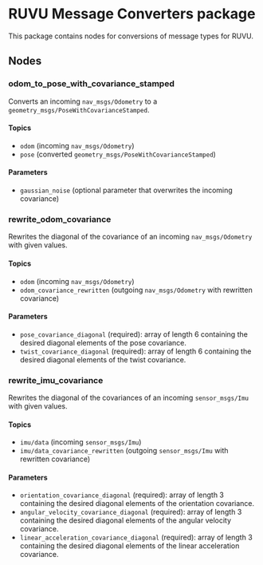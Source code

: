 # RUVU Message Converters package
This package contains nodes for conversions of message types for RUVU.

## Nodes

### odom_to_pose_with_covariance_stamped

Converts an incoming `nav_msgs/Odometry` to a `geometry_msgs/PoseWithCovarianceStamped`.

#### Topics

- `odom` (incoming `nav_msgs/Odometry`)
- `pose` (converted `geometry_msgs/PoseWithCovarianceStamped`)

#### Parameters

- `gaussian_noise` (optional parameter that overwrites the incoming covariance)

### rewrite_odom_covariance

Rewrites the diagonal of the covariance of an incoming `nav_msgs/Odometry` with given values.

#### Topics

- `odom` (incoming `nav_msgs/Odometry`)
- `odom_covariance_rewritten` (outgoing `nav_msgs/Odometry` with rewritten covariance)

#### Parameters

- `pose_covariance_diagonal` (required): array of length 6 containing the desired diagonal elements of the pose covariance.
- `twist_covariance_diagonal` (required): array of length 6 containing the desired diagonal elements of the twist covariance.

### rewrite_imu_covariance

Rewrites the diagonal of the covariances of an incoming `sensor_msgs/Imu` with given values.

#### Topics

- `imu/data` (incoming `sensor_msgs/Imu`)
- `imu/data_covariance_rewritten` (outgoing `sensor_msgs/Imu` with rewritten covariance)

#### Parameters

- `orientation_covariance_diagonal` (required): array of length 3 containing the desired diagonal elements of the orientation covariance.
- `angular_velocity_covariance_diagonal` (required): array of length 3 containing the desired diagonal elements of the angular velocity covariance.
- `linear_acceleration_covariance_diagonal` (required): array of length 3 containing the desired diagonal elements of the linear acceleration covariance.
